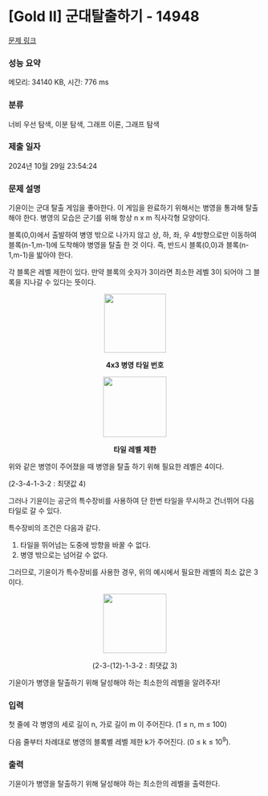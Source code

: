# [Gold II] 군대탈출하기 - 14948 

[문제 링크](https://www.acmicpc.net/problem/14948) 

### 성능 요약

메모리: 34140 KB, 시간: 776 ms

### 분류

너비 우선 탐색, 이분 탐색, 그래프 이론, 그래프 탐색

### 제출 일자

2024년 10월 29일 23:54:24

### 문제 설명

<p>기윤이는 군대 탈출 게임을 좋아한다. 이 게임을 완료하기 위해서는 병영을 통과해 탈출해야 한다. 병영의 모습은 군기를 위해 항상 n x m 직사각형 모양이다.</p>

<p>블록(0,0)에서 출발하여 병영 밖으로 나가지 않고 상, 하, 좌, 우 4방향으로만 이동하여 블록(n-1,m-1)에 도착해야 병영을 탈출 한 것 이다. 즉, 반드시 블록(0,0)과 블록(n-1,m-1)을 밟아야 한다.</p>

<p>각 블록은 레벨 제한이 있다. 만약 블록의 숫자가 3이라면 최소한 레벨 3이 되어야 그 블록을 지나갈 수 있다는 뜻이다.</p>

<p style="text-align:center"><img alt="" src="" style="height:117px; width:123px"></p>

<p style="text-align:center"><strong>4x3 </strong><strong>병영</strong> <strong>타일</strong> <strong>번호</strong></p>

<p style="text-align:center"><strong><img alt="" src="" style="height:120px; width:126px"></strong></p>

<p style="text-align:center"><strong>타일</strong> <strong>레벨</strong> <strong>제한</strong></p>

<p>위와 같은 병영이 주어졌을 때 병영을 탈출 하기 위해 필요한 레벨은 4이다.</p>

<p>(2-3-4-1-3-2 : 최댓값 4)</p>

<p>그러나 기윤이는 공군의 특수장비를 사용하여 단 한번 타일을 무시하고 건너뛰어 다음 타일로 갈 수 있다.</p>

<p>특수장비의 조건은 다음과 같다.</p>

<ol>
	<li>타일을 뛰어넘는 도중에 방향을 바꿀 수 없다.</li>
	<li>병영 밖으로는 넘어갈 수 없다.</li>
</ol>

<p>그러므로, 기윤이가 특수장비를 사용한 경우, 위의 예시에서 필요한 레벨의 최소 값은 3이다.</p>

<p style="text-align:center"> <img alt="" src="" style="height:118px; width:126px"></p>

<p style="text-align:center">(2-3-(12)-1-3-2 : 최댓값 3)</p>

<p>기윤이가 병영을 탈출하기 위해 달성해야 하는 최소한의 레벨을 알려주자!</p>

### 입력 

 <p>첫 줄에 각 병영의 세로 길이 n, 가로 길이 m 이 주어진다. (1 ≤ n, m ≤ 100)</p>

<p>다음 줄부터 차례대로 병영의 블록별 레벨 제한 k가 주어진다. (0 ≤ k ≤ 10<sup>9</sup>).</p>

### 출력 

 <p>기윤이가 병영을 탈출하기 위해 달성해야 하는 최소한의 레벨을 출력한다.</p>

